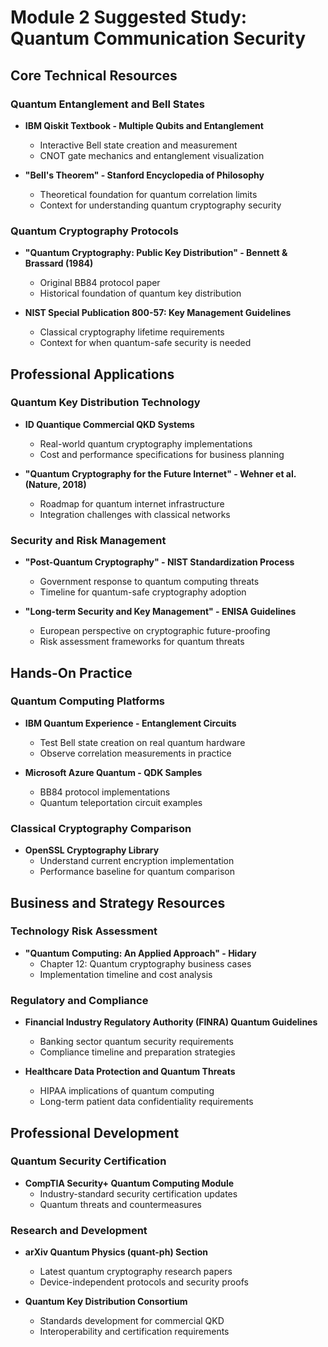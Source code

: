 # Module 2 Suggested Study: Quantum Communication Security

## Core Technical Resources

### Quantum Entanglement and Bell States

- **IBM Qiskit Textbook - Multiple Qubits and Entanglement**

  - Interactive Bell state creation and measurement
  - CNOT gate mechanics and entanglement visualization

- **"Bell's Theorem" - Stanford Encyclopedia of Philosophy**
  - Theoretical foundation for quantum correlation limits
  - Context for understanding quantum cryptography security

### Quantum Cryptography Protocols

- **"Quantum Cryptography: Public Key Distribution" - Bennett & Brassard (1984)**

  - Original BB84 protocol paper
  - Historical foundation of quantum key distribution

- **NIST Special Publication 800-57: Key Management Guidelines**
  - Classical cryptography lifetime requirements
  - Context for when quantum-safe security is needed

## Professional Applications

### Quantum Key Distribution Technology

- **ID Quantique Commercial QKD Systems**

  - Real-world quantum cryptography implementations
  - Cost and performance specifications for business planning

- **"Quantum Cryptography for the Future Internet" - Wehner et al. (Nature, 2018)**
  - Roadmap for quantum internet infrastructure
  - Integration challenges with classical networks

### Security and Risk Management

- **"Post-Quantum Cryptography" - NIST Standardization Process**

  - Government response to quantum computing threats
  - Timeline for quantum-safe cryptography adoption

- **"Long-term Security and Key Management" - ENISA Guidelines**
  - European perspective on cryptographic future-proofing
  - Risk assessment frameworks for quantum threats

## Hands-On Practice

### Quantum Computing Platforms

- **IBM Quantum Experience - Entanglement Circuits**

  - Test Bell state creation on real quantum hardware
  - Observe correlation measurements in practice

- **Microsoft Azure Quantum - QDK Samples**
  - BB84 protocol implementations
  - Quantum teleportation circuit examples

### Classical Cryptography Comparison

- **OpenSSL Cryptography Library**
  - Understand current encryption implementation
  - Performance baseline for quantum comparison

## Business and Strategy Resources

### Technology Risk Assessment

- **"Quantum Computing: An Applied Approach" - Hidary**
  - Chapter 12: Quantum cryptography business cases
  - Implementation timeline and cost analysis

### Regulatory and Compliance

- **Financial Industry Regulatory Authority (FINRA) Quantum Guidelines**

  - Banking sector quantum security requirements
  - Compliance timeline and preparation strategies

- **Healthcare Data Protection and Quantum Threats**
  - HIPAA implications of quantum computing
  - Long-term patient data confidentiality requirements

## Professional Development

### Quantum Security Certification

- **CompTIA Security+ Quantum Computing Module**
  - Industry-standard security certification updates
  - Quantum threats and countermeasures

### Research and Development

- **arXiv Quantum Physics (quant-ph) Section**

  - Latest quantum cryptography research papers
  - Device-independent protocols and security proofs

- **Quantum Key Distribution Consortium**
  - Standards development for commercial QKD
  - Interoperability and certification requirements
